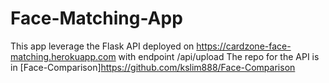 # Face-Matching-App
This app leverage the Flask API deployed on https://cardzone-face-matching.herokuapp.com with endpoint /api/upload
The repo for the API is in [Face-Comparison]https://github.com/kslim888/Face-Comparison

